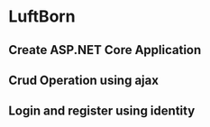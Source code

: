 # LuftBorn

## Create ASP.NET Core Application 

## Crud Operation using ajax

## Login and register using identity
